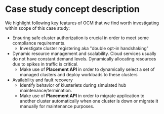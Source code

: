 # Case study concept description

We highlight following key features of OCM that we find worth investigating within scope of this case study:<br>
* Ensuring safe cluster authorization is crucial in order to meet some compliance requirements.
    + Investigate cluster registering aka "double opt-in handshaking"
* Dynamic resource management and scalability. Cloud services usually do not have constant demand levels. Dynamically allocating resources due to spikes in traffic is critical.
    + Make use of <b>Placement API</b> in order to dynamically select a set of managed clusters and deploy workloads to these clusters
* Availability and fault recovery
    + Identify behavior of klusterlets during simulated hub maintenance/termination.
    + Make use of <b>Placement API</b> in order to migrate application to another cluster automatically when one cluster is down or migrate it manually for maintenance purposes.